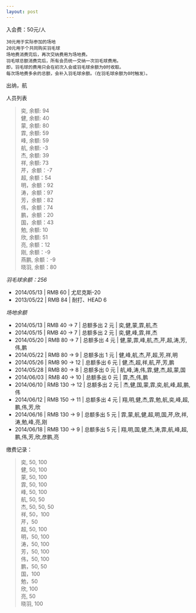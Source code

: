 ```yaml
---
layout: post
---
```



入会费：50元/人

    30元用于实际参加的场地   
    20元用于个共同购买羽毛球  
    场地费消费完后，再次交纳费用为场地费。  
    羽毛球总额消费完后，所有会员统一交纳一次羽毛球费用。  
	即，羽毛球的费用只会在初次入会或羽毛球余额为0时收取。  
	每次场地费多余的总额，会补入羽毛球余额。（在羽毛球余额为0时触发）。
出纳，航

人员列表
> 奕, 余额: 94  
> 健, 余额: 40  
> 蒙, 余额: 80  
> 霏, 余额: 59  
> 峰, 余额: 59  
> 航, 余额: -3  
> 杰, 余额: 39  
> 祥, 余额: 73  
> 芹，余额：-7  
> 超, 余额：54  
> 明，余额：92  
> 涛，余额：97  
> 芳，余额：82  
> 伟，余额：74  
> 鹏，余额：20   
> 国，余额：43   
> 勉, 余额: 10  
> 欣, 余额: 51      
> 亮, 余额：12  
> 刚, 余额：-9  
> 燕鹏, 余额：-9    
> 晓羽, 余额：80  

*羽毛球余额：256*   

- 2014/05/13 | RMB 60 | 尤尼克斯-20  
- 2013/05/22 | RMB 84 | 耐打、HEAD 6   

*场地余额*

- 2014/05/13 | RMB 40 -> 7  | 总额多出 2 元 | 奕,健,蒙,霏,航,杰  
- 2014/05/15 | RMB 40 -> 7  | 总额多出 2 元 | 奕,健,峰,霏,祥,杰  
- 2014/05/20 | RMB 80 -> 7  | 总额多出 4 元 | 健,蒙,霏,峰,航,杰,芹,超,涛,芳,伟,鹏 
- 2014/05/22 | RMB 80 -> 9  | 总额多出 1 元 | 健,峰,航,杰,芹,超,芳,祥,明
- 2014/05/26 | RMB 90 -> 12 | 总额多出 6 元 | 健,杰,超,祥,航,芹,芳,鹏
- 2014/05/28 | RMB 80 -> 8  | 总额多出 0 元 | 航,峰,涛,伟,霏,健,杰,超,蒙,国  
- 2014/06/03 | RMB 40 -> 10 | 总额多出 0 元 | 霏,杰,伟,鹏  
- 2014/06/10 | RMB 130 -> 12 | 总额多出 2 元 | 杰,健,国,蒙,霏,奕,航,峰,超,鹏,伟 
- 2014/06/12 | RMB 150 -> 11  | 总额多出 4 元 | 翔,明,健,杰,霏,勉,航,奕,峰,超,鹏,伟,芳,欣  
- 2014/06/16 | RMB 130 -> 9 | 总额多出 5 元 | 霏,蒙,航,健,超,明,国,芹,欣,祥,涛,勉,峰,亮,刚  
- 2014/06/18 | RMB 130 -> 9 | 总额多出 5 元 | 翔,明,国,健,杰,涛,霏,航,峰,超,鹏,伟,芳,欣,彦鹏,亮  

缴费记录：
> 奕, 50, 100  
> 健, 50, 100  
> 蒙, 50, 100  
> 霏, 50, 100  
> 峰, 50, 100  
> 航, 50, 50  
> 杰, 50, 50, 50   
> 祥, 50，100  
> 芹，50  
> 超, 50, 100    
> 明，50, 100  
> 涛，50, 100    
> 芳，50, 100    
> 伟，50, 100   
> 鹏，50, 50    
> 国，100  
> 勉，50   
> 欣, 100  
> 亮, 50  
> 晓羽, 100